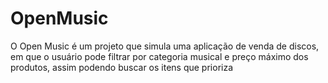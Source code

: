 # OpenMusic
O Open Music é um projeto que simula uma aplicação de venda de discos, em que o usuário pode filtrar por categoria musical e preço máximo dos produtos, assim podendo buscar os itens que prioriza
